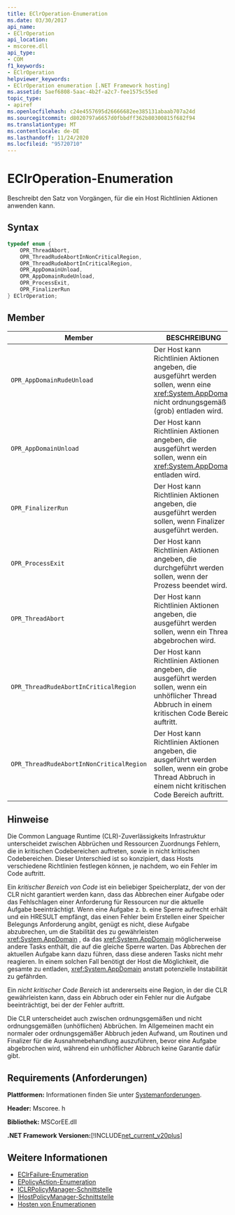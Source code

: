 ```yaml
---
title: EClrOperation-Enumeration
ms.date: 03/30/2017
api_name:
- EClrOperation
api_location:
- mscoree.dll
api_type:
- COM
f1_keywords:
- EClrOperation
helpviewer_keywords:
- EClrOperation enumeration [.NET Framework hosting]
ms.assetid: 5aef6808-5aac-4b2f-a2c7-fee1575c55ed
topic_type:
- apiref
ms.openlocfilehash: c24e4557695d26666682ee385131abaab707a24d
ms.sourcegitcommit: d8020797a6657d0fbbdff362b80300815f682f94
ms.translationtype: MT
ms.contentlocale: de-DE
ms.lasthandoff: 11/24/2020
ms.locfileid: "95720710"
---
```

# <a name="eclroperation-enumeration"></a>EClrOperation-Enumeration

Beschreibt den Satz von Vorgängen, für die ein Host Richtlinien Aktionen anwenden kann.  
  
## <a name="syntax"></a>Syntax  
  
```cpp  
typedef enum {  
    OPR_ThreadAbort,  
    OPR_ThreadRudeAbortInNonCriticalRegion,  
    OPR_ThreadRudeAbortInCriticalRegion,  
    OPR_AppDomainUnload,  
    OPR_AppDomainRudeUnload,  
    OPR_ProcessExit,  
    OPR_FinalizerRun  
} EClrOperation;  
```  
  
## <a name="members"></a>Member  
  
|Member|BESCHREIBUNG|  
|------------|-----------------|  
|`OPR_AppDomainRudeUnload`|Der Host kann Richtlinien Aktionen angeben, die ausgeführt werden sollen, wenn eine <xref:System.AppDomain> nicht ordnungsgemäß (grob) entladen wird.|  
|`OPR_AppDomainUnload`|Der Host kann Richtlinien Aktionen angeben, die ausgeführt werden sollen, wenn ein <xref:System.AppDomain> entladen wird.|  
|`OPR_FinalizerRun`|Der Host kann Richtlinien Aktionen angeben, die ausgeführt werden sollen, wenn Finalizer ausgeführt werden.|  
|`OPR_ProcessExit`|Der Host kann Richtlinien Aktionen angeben, die durchgeführt werden sollen, wenn der Prozess beendet wird.|  
|`OPR_ThreadAbort`|Der Host kann Richtlinien Aktionen angeben, die ausgeführt werden sollen, wenn ein Thread abgebrochen wird.|  
|`OPR_ThreadRudeAbortInCriticalRegion`|Der Host kann Richtlinien Aktionen angeben, die ausgeführt werden sollen, wenn ein unhöflicher Thread Abbruch in einem kritischen Code Bereich auftritt.|  
|`OPR_ThreadRudeAbortInNonCriticalRegion`|Der Host kann Richtlinien Aktionen angeben, die ausgeführt werden sollen, wenn ein grober Thread Abbruch in einem nicht kritischen Code Bereich auftritt.|  
  
## <a name="remarks"></a>Hinweise  

 Die Common Language Runtime (CLR)-Zuverlässigkeits Infrastruktur unterscheidet zwischen Abbrüchen und Ressourcen Zuordnungs Fehlern, die in kritischen Codebereichen auftreten, sowie in nicht kritischen Codebereichen. Dieser Unterschied ist so konzipiert, dass Hosts verschiedene Richtlinien festlegen können, je nachdem, wo ein Fehler im Code auftritt.  
  
 Ein *kritischer Bereich von Code* ist ein beliebiger Speicherplatz, der von der CLR nicht garantiert werden kann, dass das Abbrechen einer Aufgabe oder das Fehlschlagen einer Anforderung für Ressourcen nur die aktuelle Aufgabe beeinträchtigt. Wenn eine Aufgabe z. b. eine Sperre aufrecht erhält und ein HRESULT empfängt, das einen Fehler beim Erstellen einer Speicher Belegungs Anforderung angibt, genügt es nicht, diese Aufgabe abzubrechen, um die Stabilität des zu gewährleisten <xref:System.AppDomain> , da das <xref:System.AppDomain> möglicherweise andere Tasks enthält, die auf die gleiche Sperre warten. Das Abbrechen der aktuellen Aufgabe kann dazu führen, dass diese anderen Tasks nicht mehr reagieren. In einem solchen Fall benötigt der Host die Möglichkeit, die gesamte zu entladen, <xref:System.AppDomain> anstatt potenzielle Instabilität zu gefährden.  
  
 Ein *nicht kritischer Code Bereich* ist andererseits eine Region, in der die CLR gewährleisten kann, dass ein Abbruch oder ein Fehler nur die Aufgabe beeinträchtigt, bei der der Fehler auftritt.  
  
 Die CLR unterscheidet auch zwischen ordnungsgemäßen und nicht ordnungsgemäßen (unhöflichen) Abbrüchen. Im Allgemeinen macht ein normaler oder ordnungsgemäßer Abbruch jeden Aufwand, um Routinen und Finalizer für die Ausnahmebehandlung auszuführen, bevor eine Aufgabe abgebrochen wird, während ein unhöflicher Abbruch keine Garantie dafür gibt.  
  
## <a name="requirements"></a>Requirements (Anforderungen)  

 **Plattformen:** Informationen finden Sie unter [Systemanforderungen](../../get-started/system-requirements.md).  
  
 **Header:** Mscoree. h  
  
 **Bibliothek:** MSCorEE.dll  
  
 **.NET Framework Versionen:**[!INCLUDE[net_current_v20plus](../../../../includes/net-current-v20plus-md.md)]  
  
## <a name="see-also"></a>Weitere Informationen

- [EClrFailure-Enumeration](eclrfailure-enumeration.md)
- [EPolicyAction-Enumeration](epolicyaction-enumeration.md)
- [ICLRPolicyManager-Schnittstelle](iclrpolicymanager-interface.md)
- [IHostPolicyManager-Schnittstelle](ihostpolicymanager-interface.md)
- [Hosten von Enumerationen](hosting-enumerations.md)
